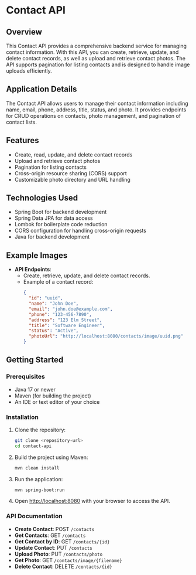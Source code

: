 # Contact API

## Overview
This Contact API provides a comprehensive backend service for managing contact information. With this API, you can create, retrieve, update, and delete contact records, as well as upload and retrieve contact photos. The API supports pagination for listing contacts and is designed to handle image uploads efficiently.

## Application Details
The Contact API allows users to manage their contact information including name, email, phone, address, title, status, and photo. It provides endpoints for CRUD operations on contacts, photo management, and pagination of contact lists.

## Features
- Create, read, update, and delete contact records
- Upload and retrieve contact photos
- Pagination for listing contacts
- Cross-origin resource sharing (CORS) support
- Customizable photo directory and URL handling

## Technologies Used
- Spring Boot for backend development
- Spring Data JPA for data access
- Lombok for boilerplate code reduction
- CORS configuration for handling cross-origin requests
- Java for backend development

## Example Images
- **API Endpoints**:
    - Create, retrieve, update, and delete contact records.
    - Example of a contact record:
      ```json
      {
        "id": "uuid",
        "name": "John Doe",
        "email": "john.doe@example.com",
        "phone": "123-456-7890",
        "address": "123 Elm Street",
        "title": "Software Engineer",
        "status": "Active",
        "photoUrl": "http://localhost:8080/contacts/image/uuid.png"
      }
      ```

## Getting Started

### Prerequisites
- Java 17 or newer
- Maven (for building the project)
- An IDE or text editor of your choice

### Installation
1. Clone the repository:
    ```bash
    git clone <repository-url>
    cd contact-api
    ```

2. Build the project using Maven:
    ```bash
    mvn clean install
    ```

3. Run the application:
    ```bash
    mvn spring-boot:run
    ```

4. Open [http://localhost:8080](http://localhost:8080) with your browser to access the API.

### API Documentation
- **Create Contact**: POST `/contacts`
- **Get Contacts**: GET `/contacts`
- **Get Contact by ID**: GET `/contacts/{id}`
- **Update Contact**: PUT `/contacts`
- **Upload Photo**: PUT `/contacts/photo`
- **Get Photo**: GET `/contacts/image/{filename}`
- **Delete Contact**: DELETE `/contacts/{id}`


